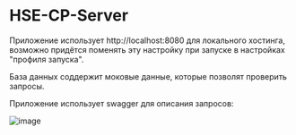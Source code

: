 # HSE-CP-Server

Приложение использует http://localhost:8080 для локального хостинга, возможно придётся поменять эту настройку при запуске в настройках "профиля запуска".

База данных соддержит моковые данные, которые позволят проверить запросы.

Приложение использует swagger для описания запросов: 

![image](https://user-images.githubusercontent.com/77894393/226447997-a5563fee-7141-4b31-a0e6-b1ee2f979b81.png)
